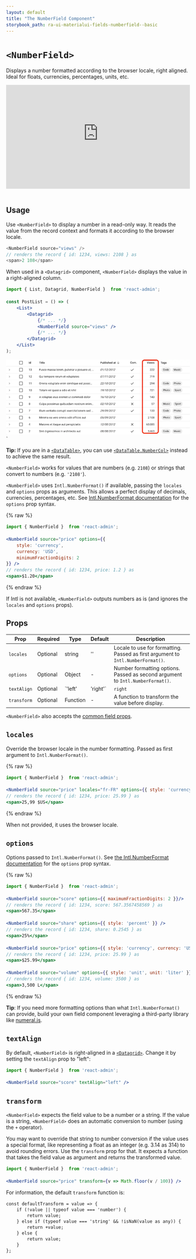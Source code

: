 ```yaml
---
layout: default
title: "The NumberField Component"
storybook_path: ra-ui-materialui-fields-numberfield--basic
---
```


# `<NumberField>`

Displays a number formatted according to the browser locale, right aligned. Ideal for floats, currencies, percentages, units, etc.

<iframe src="https://www.youtube-nocookie.com/embed/StCR3gB7nKU" title="YouTube video player" frameborder="0" allow="accelerometer; autoplay; clipboard-write; encrypted-media; gyroscope; picture-in-picture; web-share" allowfullscreen style="aspect-ratio: 16 / 9;width:100%;margin-bottom:1em;"></iframe>

## Usage

Use `<NumberField>` to display a number in a read-only way. It reads the value from the record context and formats it according to the browser locale.

```js
<NumberField source="views" />
// renders the record { id: 1234, views: 2108 } as
<span>2 108</span>
```


When used in a `<Datagrid>` component, `<NumberField>` displays the value in a right-aligned column.

```jsx
import { List, Datagrid, NumberField }  from 'react-admin';

const PostList = () => (
    <List>
        <Datagrid>
            {/* ... */}
            <NumberField source="views" />
            {/* ... */}
        </Datagrid>
    </List>
);
```

![NumberField](./img/number-field.webp)`

**Tip:** If you are in a [`<DataTable>`](./DataTable.md), you can use [`<DataTable.NumberCol>`](./DataTable.md#datatablenumbercol) instead to achieve the same result.

`<NumberField>` works for values that are numbers (e.g. `2108`) or strings that convert to numbers (e.g. `'2108'`).

`<NumberField>` uses `Intl.NumberFormat()` if available, passing the `locales` and `options` props as arguments. This allows a perfect display of decimals, currencies, percentages, etc. See [Intl.NumberFormat documentation](https://developer.mozilla.org/en-US/docs/Web/JavaScript/Reference/Global_Objects/Intl/NumberFormat/NumberFormat) for the `options` prop syntax.

{% raw %}
```jsx
import { NumberField }  from 'react-admin';

<NumberField source="price" options={{
    style: 'currency',
    currency: 'USD',
    minimumFractionDigits: 2
}} />
// renders the record { id: 1234, price: 1.2 } as
<span>$1.20</span>
```
{% endraw %}

If Intl is not available, `<NumberField>` outputs numbers as is (and ignores the `locales` and `options` props).

## Props

| Prop        | Required | Type               | Default | Description                                                                      |
| ----------- | -------- | ------------------ | ------- | -------------------------------------------------------------------------------- |
| `locales`   | Optional | string             | ''      | Locale to use for formatting. Passed as first argument to `Intl.NumberFormat()`. |
| `options`   | Optional | Object             | -       | Number formatting options. Passed as second argument to `Intl.NumberFormat()`.   |
| `textAlign` | Optional | `'left' | 'right'` | `right` | Text alignment in a Datagrid                                                     |
| `transform` | Optional | Function           | -       | A function to transform the value before display.                                |


`<NumberField>` also accepts the [common field props](./Fields.md#common-field-props).

## `locales`

Override the browser locale in the number formatting. Passed as first argument to `Intl.NumberFormat()`.

{% raw %}
```jsx
import { NumberField }  from 'react-admin';

<NumberField source="price" locales="fr-FR" options={{ style: 'currency', currency: 'USD' }} />
// renders the record { id: 1234, price: 25.99 } as
<span>25,99 $US</span>
```
{% endraw %}

When not provided, it uses the browser locale.

## `options`

Options passed to `Intl.NumberFormat()`. See [the Intl.NumberFormat documentation](https://developer.mozilla.org/en-US/docs/Web/JavaScript/Reference/Global_Objects/Intl/NumberFormat/NumberFormat) for the `options` prop syntax.

{% raw %}
```jsx
import { NumberField }  from 'react-admin';

<NumberField source="score" options={{ maximumFractionDigits: 2 }}/>
// renders the record { id: 1234, score: 567.3567458569 } as
<span>567.35</span>

<NumberField source="share" options={{ style: 'percent' }} />
// renders the record { id: 1234, share: 0.2545 } as
<span>25%</span>

<NumberField source="price" options={{ style: 'currency', currency: 'USD' }} />
// renders the record { id: 1234, price: 25.99 } as
<span>$25.99</span>

<NumberField source="volume" options={{ style: 'unit', unit: 'liter' }} />
// renders the record { id: 1234, volume: 3500 } as
<span>3,500 L</span>
```
{% endraw %}

**Tip**: If you need more formatting options than what `Intl.NumberFormat()` can provide, build your own field component leveraging a third-party library like [numeral.js](http://numeraljs.com/).

## `textAlign`

By default, `<NumberField>` is right-aligned in a [`<Datagrid>`](./Datagrid.md). Change it by setting the `textAlign` prop to "left":

```jsx
import { NumberField }  from 'react-admin';

<NumberField source="score" textAlign="left" />
```

## `transform`

`<NumberField>` expects the field value to be a number or a string. If the value is a string, `<NumberField>` does an automatic conversion to number (using the `+` operator).

You may want to override that string to number conversion if the value uses a special format, like representing a float as an integer (e.g. 3.14 as 314) to avoid rounding errors. Use the `transform` prop for that. It expects a function that takes the field value as argument and returns the transformed value.

```jsx
import { NumberField }  from 'react-admin';

<NumberField source="price" transform={v => Math.floor(v / 100)} />
```

For information, the default `transform` function is:

```tsx
const defaultTransform = value => {
    if (!value || typeof value === 'number') {
        return value;
    } else if (typeof value === 'string' && !isNaN(value as any)) {
        return +value;
    } else {
        return value;
    }
};
```
